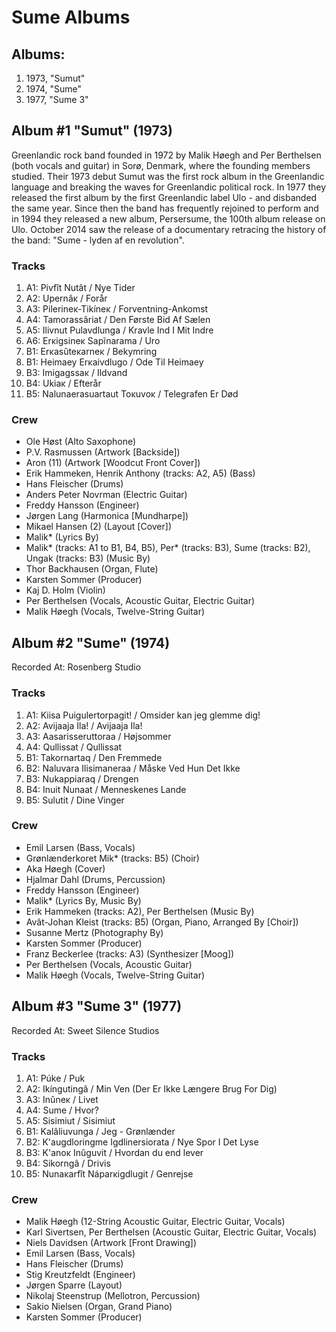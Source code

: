 # Sume Albums

## Albums:
1. 1973,  "Sumut"
2. 1974,  "Sume"
3. 1977,  "Sume 3"

## Album #1 "Sumut" (1973)
Greenlandic rock band founded in 1972 by Malik Høegh and Per Berthelsen (both vocals and guitar) in Sorø, Denmark, where the founding members studied. Their 1973 debut Sumut was the first rock album in the Greenlandic language and breaking the waves for Greenlandic political rock. In 1977 they released the first album by the first Greenlandic label Ulo - and disbanded the same year. Since then the band has frequently rejoined to perform and in 1994 they released a new album, Persersume, the 100th album release on Ulo. October 2014 saw the release of a documentary retracing the history of the band: "Sume - lyden af en revolution".

### Tracks
1. A1: Pivfît Nutât / Nye Tider
2. A2: Upernâĸ / Forår
3. A3: Pilerineĸ-Tikíneĸ / Forventning-Ankomst
4. A4: Tamorassâriat / Den Første Bid Af Sælen
5. A5: Ilivnut Pulavdlunga / Kravle Ind I Mit Indre
6. A6: Erĸigsineĸ Sapĩnarama / Uro
7. B1: Erĸasûteĸarneĸ / Bekymring
8. B1: Heimaey Erĸaivdlugo / Ode Til Heimaey
9. B3: Imigagssaĸ / Ildvand
10. B4: Ukiaĸ / Efterår
11. B5: Nalunaerasuartaut Toĸuvoĸ / Telegrafen Er Død

### Crew
- Ole Høst (Alto Saxophone)
- P.V. Rasmussen (Artwork [Backside])
- Aron (11) (Artwork [Woodcut Front Cover])
- Erik Hammeken, Henrik Anthony (tracks: A2, A5) (Bass)
- Hans Fleischer (Drums)
- Anders Peter Novrman (Electric Guitar)
- Freddy Hansson (Engineer)
- Jørgen Lang (Harmonica [Mundharpe])
- Mikael Hansen (2) (Layout [Cover])
- Malik* (Lyrics By)
- Malik* (tracks: A1 to B1, B4, B5), Per* (tracks: B3), Sume (tracks: B2), Ungak (tracks: B3) (Music By)
- Thor Backhausen (Organ, Flute)
- Karsten Sommer (Producer)
- Kaj D. Holm (Violin)
- Per Berthelsen (Vocals, Acoustic Guitar, Electric Guitar)
- Malik Høegh (Vocals, Twelve-String Guitar)

## Album #2 "Sume" (1974)
Recorded At: Rosenberg Studio

### Tracks
1. A1: Kiisa Puigulertorpagit! / Omsider kan jeg glemme dig!
2. A2: Avijaaja Ila! / Avijaaja Ila!
3. A3: Aasarisseruttoraa / Højsommer
4. A4: Qullissat / Qullissat
5. B1: Takornartaq / Den Fremmede
6. B2: Naluvara Ilisimaneraa / Måske Ved Hun Det Ikke
7. B3: Nukappiaraq / Drengen
8. B4: Inuit Nunaat / Menneskenes Lande
9. B5: Sulutit / Dine Vinger

### Crew
- Emil Larsen (Bass, Vocals)
- Grønlænderkoret Mik* (tracks: B5) (Choir)
- Aka Høegh (Cover)
- Hjalmar Dahl (Drums, Percussion)
- Freddy Hansson (Engineer)
- Malik* (Lyrics By, Music By)
- Erik Hammeken (tracks: A2), Per Berthelsen (Music By)
- Avât-Johan Kleist (tracks: B5) (Organ, Piano, Arranged By [Choir])
- Susanne Mertz (Photography By)
- Karsten Sommer (Producer)
- Franz Beckerlee (tracks: A3) (Synthesizer [Moog])
- Per Berthelsen (Vocals, Acoustic Guitar)
- Malik Høegh (Vocals, Twelve-String Guitar)

## Album #3 "Sume 3" (1977)
Recorded At: Sweet Silence Studios

### Tracks
1. A1: Púke / Puk
2. A2: Ikíngutingâ / Min Ven (Der Er Ikke Længere Brug For Dig)
3. A3: Inûneĸ / Livet
4. A4: Sume / Hvor?
5. A5: Sisimiut / Sisimiut
6. B1: Kalâliuvunga / Jeg - Grønlænder
7. B2: K'augdloringme Igdlinersiorata / Nye Spor I Det Lyse
8. B3: K'anoĸ Inûguvit / Hvordan du end lever
9. B4: Sikorngâ / Drivis
10. B5: Nunaĸarfît Náparĸigdlugit / Genrejse

### Crew
- Malik Høegh (12-String Acoustic Guitar, Electric Guitar, Vocals)
- Karl Sivertsen, Per Berthelsen (Acoustic Guitar, Electric Guitar, Vocals)
- Niels Davidsen (Artwork [Front Drawing])
- Emil Larsen (Bass, Vocals)
- Hans Fleischer (Drums)
- Stig Kreutzfeldt (Engineer)
- Jørgen Sparre (Layout)
- Nikolaj Steenstrup (Mellotron, Percussion)
- Sakio Nielsen (Organ, Grand Piano)
- Karsten Sommer (Producer)

